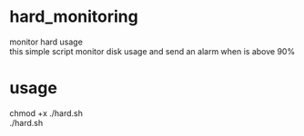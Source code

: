 # hard_monitoring
monitor hard usage  
this simple script monitor disk usage and send an alarm when is above 90%  
# usage
chmod +x ./hard.sh  
./hard.sh
